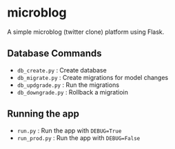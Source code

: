 # microblog
A simple microblog (twitter clone) platform using Flask.

## Database Commands
- `db_create.py` : Create database
- `db_migrate.py` : Create migrations for model changes
- `db_updgrade.py` : Run the migrations
- `db_downgrade.py` : Rollback a migratioin

## Running the app
- `run.py` : Run the app with `DEBUG=True`
- `run_prod.py` : Run the app with `DEBUG=False`
